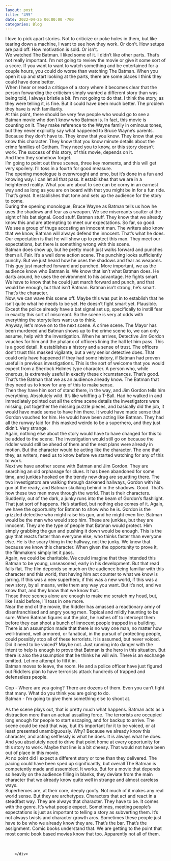 ```yaml
---
layout: post
title: "495"
date: 2022-04-25 00:00:00 -700
categories: Blog
---
```


<div class="blog-content">
				<div class="paragraph"><span><span>I love to pick apart stories. Not to criticize or poke holes in them, but like tearing down a machine, I want to see how they work. Or don&rsquo;t. How setups are paid off. How motivation is sold. Or isn&rsquo;t.</span></span><br><span></span><span><span>We watched The Batman. I liked some of it. I didn&rsquo;t like other parts. That&rsquo;s not really important. I&rsquo;m not going to review the movie or give it some sort of a score. If you want to want to watch something and be entertained for a couple hours, you could do worse than watching The Batman. When you open it up and start looking at the parts, there are some places I think they could have done better.&nbsp;</span></span><br><span></span><span><span>When I hear or read a critique of a story where it becomes clear that the person forwarding the criticism simply wanted a different story than was being told, I always bristle a bit. I&rsquo;m not going to do that. I think the story, as they were telling it, is fine. But it could have been much better. The problem they have is with familiarity.&nbsp;</span></span><br><span></span><span><span>At this point, there should be very few people who would go to see a Batman movie who don&rsquo;t know who Batman is. In fact, this movie is counting on it. They make reference to the Wayne family in ominous tones, but they never explicitly say what happened to Bruce Wayne&rsquo;s parents. Because they don&rsquo;t have to. They know that you know. They know that you know this character. They know that you know minute details about the crime families of Gotham. They need you to know, or this story doesn&rsquo;t work. The success of this story, of this movie, depends on it.</span></span><br><span></span><span><span>And then they somehow forget.</span></span><br><span></span><span><span>I&rsquo;m going to point out three scenes, three key moments, and this will get very spoilery. I&rsquo;ll toss in a fourth for good measure.</span></span><br><span></span><span><span>The opening monologue is overwrought and emo, but it&rsquo;s done in a fun and knowing way. I can let all that pass. It establishes that we are in a heightened reality. What you are about to see can be corny in an earnest way and as long as you are on board with that you might be in for a fun ride. That&rsquo;s great. It establishes that tone and sets up the audience for the story to come.&nbsp;</span></span><br><span></span><span><span>During the opening monologue, Bruce Wayne as Batman tells us how he uses the shadows and fear as a weapon. We see miscreants scatter at the sight of his bat signal. Good stuff. Batman stuff. They know that we already know this and are attempting to meet our expectations. So far, so good.</span></span><br><span></span><span><span>We see a group of thugs accosting an innocent man. The writers also know that we know, Batman will always defend the innocent. That&rsquo;s what he does. Our expectation is that he will show up to protect this man. They meet our expectations, but there is something wrong with this scene.</span></span><br><span></span><span><span>Batman does show up, but he pretty much just walks forward and punches them all. Fair. It&rsquo;s a well done action scene. The punching looks sufficiently punchy. But we just heard how he uses the shadows and fear as weapons. This guy just marched forward and punched. More important, we as the audience know who Batman is. We know that isn&rsquo;t what Batman does. He darts around, he uses the environment to his advantage. He fights smart. We have to know that he could just march forward and punch, and that would be enough, but that isn&rsquo;t Batman. Batman isn&rsquo;t strong, he&rsquo;s smart. That&rsquo;s the character.&nbsp;</span></span><br><span></span><span><span>Now, we can wave this scene off. Maybe this was put in to establish that he isn&rsquo;t quite what he needs to be yet. He doesn&rsquo;t fight smart yet. Plausible. Except the police already have a bat signal set up, specifically to instill fear in exactly this sort of miscreant. So the scene is very at odds with everything the storytellers want us to think.</span></span><br><span></span><span><span>Anyway, let's move on to the next scene. A crime scene. The Mayor has been murdered and Batman shows up to the crime scene to, we can only assume, help with the investigation. When he arrives, Detective Jim Gordon vouches for him and the phalanx of officers lining the hall let him pass. This is a good detail. It establishes a history and a sense of trust. The officers don&rsquo;t trust this masked vigilante, but a very senior detective does. That could only have happened if they had some history, if Batman had proven useful in previous investigations. This is the sort of welcome that you would expect from a Sherlock Holmes type character. A person who, while onerous, is extremely useful in exactly these circumstances. That&rsquo;s good. That&rsquo;s the Batman that we as an audience already know. The Batman that they need us to know for any of this to make sense.</span></span><br><span></span><span><span>Then they have him sort of stand there, in the way, and Jim Gordon tells him everything. Absolutely wild. It&rsquo;s like whiffing a T-Ball. Had he walked in and immediately pointed out all the crime scene details the investigators were missing, put together the missing puzzle pieces, and basically did the job, it would have made sense to have him there. It would have made sense that Gordon vouched for him. He would have been acting like Batman. They had all the runway laid for this masked weirdo to be a superhero, and they just didn&rsquo;t. Very strange.</span></span><br><span></span><span><span>Again, nothing else about the story would have to have changed for this to be added to the scene. The investigation would still go on because the riddler would still be ahead of them and the next plans were already in motion. But the character would be acting like the character. The one that they, as writers, need us to know before we started watching for any of this to work.&nbsp;</span></span><br><span></span><span><span>Next we have another scene with Batman and Jim Gordon. They are searching an old orphanage for clues. It has been abandoned for some time, and junkies hooked on the trendy new drug are squatting there. The two investigators are walking through darkened hallways, Gordon with his gun at the ready, and Batman skulking behind in the shadows. Good. That&rsquo;s how these two men move through the world. That is their characters.</span></span><br><span></span><span><span>Suddenly, out of the dark, a junky runs into the beam of Gordon&rsquo;s flashlight. That just sort of happens. He&rsquo;s startled, but nothing else comes of it. Again, we have the opportunity for Batman to show who he is. Gordon is the grizzled detective who might raise his gun, and he might even fire. Batman would be the man who would stop him. These are junkies, but they are innocent. They are the type of people that Batman would protect. Him simply grabbing the gun and pushing it down would be enough. This is the guy that reacts faster than everyone else, who thinks faster than everyone else. He is the scary thing in the hallway, not the junky. We know that because we know this character. When given the opportunity to prove it, the filmmakers simply let it pass.</span></span><br><span></span><span><span>Again, we could be charitable. We could imagine that they intended this Batman to be young, unseasoned, early in his development. But that read falls flat. The film depends so much on the audience being familiar with this character and this world, that having him act counter to what we know is jarring. If this was a new superhero, if this was a new world, if this was a new story, by all means, write them any way you want. But it&rsquo;s not, and we know that, and they know that we know that.&nbsp;</span></span><br><span></span><span><span>Those three scenes alone are enough to make me scratch my head, but, like I said before, I&rsquo;ll toss in one more.</span></span><br><span></span><span><span>Near the end of the movie, the Riddler has amassed a reactionary army of disenfranchised and angry young men. Topical and mildly haunting to be sure. When Batman figures out the plot, he rushes off to intercept them before they can shoot a bunch of innocent people trapped in a building. There is an assumption made that there is no way one man, no matter how well-trained, well armored, or fanatical, in the pursuit of protecting people, could possibly stop all of these terrorists. It is assumed, but never voiced. Did it need to be voiced? Maybe not. Just running into danger with the intent to help is enough to prove that Batman is the hero in this situation. But there is also the assumption that he thinks he will win. There is an exchange omitted. Let me attempt to fill it in.</span></span><br><span></span><span><span>Batman moves to leave, the room. He and a police officer have just figured out Riddlers plan to have terrorists attack hundreds of trapped and defenseless people.</span></span><br><span></span><br><span><span>Cop - Where are you going? There are dozens of them. Even you can&rsquo;t fight that many. What do you think you are going to do.</span></span><br><span></span><span><span>Batman - I&rsquo;m going to give them something else to shoot at.</span></span><br><span></span><br><span><span>As the scene plays out, that is pretty much what happens. Batman acts as a distraction more than an actual assailing force. The terrorists are occupied long enough for people to start escaping, and for backup to arrive. The scene could be read that way, but it&rsquo;s important for it to be voiced, or at least presented unambiguously. Why? Because we already know this character, and acting selflessly is what he does. It is always what he does. And you absolutely need to drive that point home at every opportunity for this story to work. Maybe that line is a bit cheesy. That would not have been out of place in this movie.</span></span><br><span></span><span><span>At no point did I expect a different story or tone than they delivered. The pacing could have been sped up significantly, but overall The Batman is competently made and assembled. It works. But for a movie that depends so heavily on the audience filling in blanks, they deviate from the main character that we already know quite well in strange and almost careless ways.</span></span><br><span></span><span><span>Superheroes are, at their core, deeply goofy. Not much of it makes any real world sense. But they are archetypes. Characters that act and react in a steadfast way. They are always that character. They have to be. It comes with the genre. It&rsquo;s what people expect. Sometimes, meeting people&rsquo;s expectations is just as important to telling a story as subverting them. It&rsquo;s not always twists and character growth arcs. Sometimes these people just have to be who we already know they are. That&rsquo;s the bar. That&rsquo;s the assignment. Comic books understand that. We are getting to the point that most comic book based movies know that too. Apparently not all of them.&nbsp;</span></span><br><span></span><br>&#8203;</div>

		</div>
        